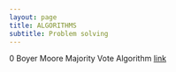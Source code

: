 ```yaml
---
layout: page
title: ALGORITHMS
subtitle: Problem solving
---
```



0 Boyer Moore Majority Vote Algorithm [link](https://zhuanlan.zhihu.com/p/104609555)
